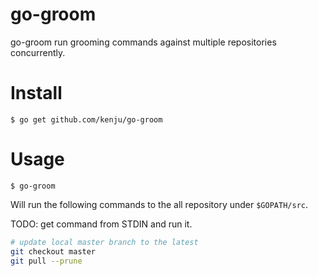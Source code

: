# go-groom

go-groom run grooming commands against multiple repositories concurrently.

# Install

```
$ go get github.com/kenju/go-groom
```

# Usage

```
$ go-groom
```

Will run the following commands to the all repository under `$GOPATH/src`.

TODO: get command from STDIN and run it.

```sh
# update local master branch to the latest
git checkout master
git pull --prune
```
